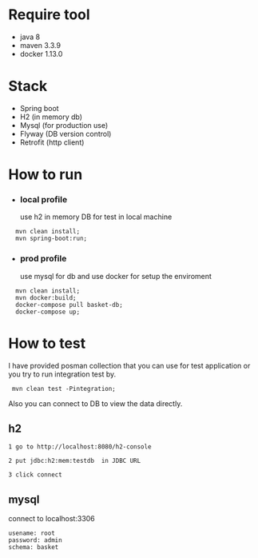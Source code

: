 # Require tool 
- java 8
- maven 3.3.9
- docker 1.13.0

# Stack
- Spring boot 
- H2 (in memory db)
- Mysql (for production use)
- Flyway (DB version control)
- Retrofit (http client) 

# How to run 

- ### local profile 
  use h2 in memory DB  for  test in local machine
```
  mvn clean install;
  mvn spring-boot:run;
```  

- ### prod profile
  use mysql for db  and use docker for setup the enviroment 
```
  mvn clean install;
  mvn docker:build; 
  docker-compose pull basket-db;
  docker-compose up;
```

# How to test 

  I have provided posman collection that you can use for test application or you try to run integration test by.

```
 mvn clean test -Pintegration;
```


  Also you can connect to DB to view the data directly.

   ## h2 

    1 go to http://localhost:8080/h2-console

    2 put jdbc:h2:mem:testdb  in JDBC URL

    3 click connect  

  ## mysql 

   connect to  localhost:3306
   
   ```
   usename: root
   password: admin 
   schema: basket
   ```


    
